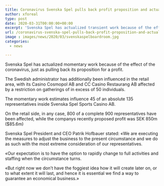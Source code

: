```yaml
---
title: Coronavirus Svenska Spel pulls back profit proposition and actualizes momentary work
author: xforeal 
type: post
date: 2020-03-31T00:00:00+00:00
excerpt: 'Svenska Spel has actualized transient work because of the effect of the coronavirus, just as pulling back its proposition for a dividend '
url: /coronavirus-svenska-spel-pulls-back-profit-proposition-and-actualizes-momentary-work/
image : images/news/2020/03/svenskaspelboardroom.jpg
categories:
  - news

---
```

Svenska Spel has actualized momentary work because of the effect of the coronavirus, just as pulling back its proposition for a profit. 

The Swedish administrator has additionally been influenced in the retail area, with its Casino Cosmopol AB and CC Casino Restaurang AB affected by a restriction on gatherings of in excess of 50 individuals. 

The momentary work estimates influence 45 of an absolute 135 representatives inside Svenska Spel Sports Casino AB. 

On the retail side, in any case, 800 of a complete 900 representatives have been affected, while the companys recently proposed profit was SEK 850m ($85.6m) 

Svenska Spel President and CEO Patrik Hofbauer stated: &#171;We are executing the measures to adjust the business to the present circumstance and we do as such with the most extreme consideration of our representatives. 

&#171;Our expectation is to have the option to rapidly change to full activities and staffing when the circumstance turns. 

&#171;But right now we don&#8217;t have the foggiest idea how it will create later on, or to what extent it will last, and hence it is essential we find a way to guarantee an economical business.&#187;